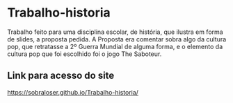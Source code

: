 # Trabalho-historia
Trabalho feito para uma disciplina escolar, de história, que ilustra em forma de slides, a proposta pedida.
A Proposta era comentar sobra algo da cultura pop, que retratasse a 2º Guerra Mundial de alguma forma, e o elemento da cultura pop que foi escolhido foi o jogo The Saboteur.

## Link para acesso do site
https://sobraloser.github.io/Trabalho-historia/
